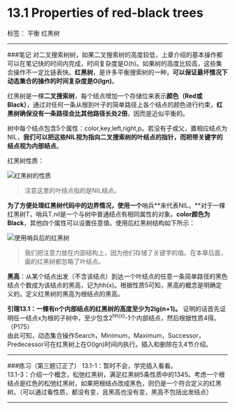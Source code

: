 ﻿# 13.1 Properties of red-black trees

标签： 平衡 红黑树

---
###笔记
对二叉搜索树树，如果二叉搜索树的高度较低，上章介绍的基本操作都可以在笔记快的时间内完成，时间复杂度是O(h)。如果树的高度比较高，这些集合操作不一定比链表快。**红黑树**，是许多平衡搜索树的一种，**可以保证最坏情况下动态集合的操作的时间复杂度是O(lgn)**。

红黑树是一棵**二叉搜索树**，每个结点增加一个存储位来表示**颜色（Red或Black）**，通过对任何一条从根到叶子的简单路径上各个结点的颜色进行约束，**红黑树确保没有一条路径会比其他路径长处2倍**，因而是近似平衡的。

树中每个结点包含5个属性：color,key,left,right,p。若没有子或父，置相应结点为NIL，**我们可以把这些NIL视为指向二叉搜索树的叶结点的指针，而把带关键字的结点视为内部结点**。

红黑树性质：

![红黑树的性质][1]

> 注意这里的叶结点指的是NIL结点。

**为了方便处理红黑树代码中的边界情况，使用一个**哨兵**来代表NIL。**对于一棵红黑树T，哨兵T.nil是一个与树中普通结点有相同属性的对象。**color颜色为Black**，其他四个属性可以设置任意值。使用后红黑树结构如下所示：

![使用哨兵后的红黑树][2]

> 我们把注意力放在内部结构上，因为他们存储了关键字的值。在本章后面，画的红黑树都忽略了叶结点。

**黑高**：从某个结点出发（不含该结点）到达一个叶结点的任意一条简单路径的黑色结点个数成为该结点的黑高，记为hh(x)。根据性质5可知，黑高的概念是明确定义的。定义红黑树的黑高为根结点的黑高。

**引理13.1：一棵有n个内部结点的红黑树的高度至少为2lg(n+1)。**
证明的话首先证明任一结点x为根的子树中，至少包含2<sup>hh(x)</sup>-1个内部结点，然后根据性质4得。（P175）  
由此可知，动态集合操作Search，Minimum，Maximum，Successor，Predecessor可在红黑树上在O(lgn)时间内执行。插入和删除在3,4节介绍。

---
###练习（第三题订正了）
13.1-1：暂时不会，学完插入看看。  
13.1-3：介绍一个概念，松弛红黑树，满足红黑树5条性质中的1345。考虑一个根结点是红色的松弛红黑树，如果把根结点改成黑色，则仍是一个符合定义的红黑树。（可以通过看性质，都没有变，且黑高也没有变，黑高不包括出发结点）  

---


  [1]: https://github.com/wj1066/pictures/blob/master/CLRS/13.1-1.jpg
  [2]: https://github.com/wj1066/pictures/blob/master/CLRS/13.1-2.jpg
